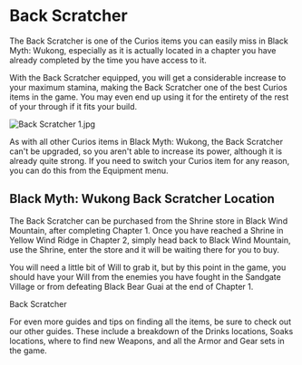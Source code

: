 # Back Scratcher

The Back Scratcher is one of the Curios items you can easily miss in Black Myth: Wukong, especially as it is actually located in a chapter you have already completed by the time you have access to it. 

With the Back Scratcher equipped, you will get a considerable increase to your maximum stamina, making the Back Scratcher one of the best Curios items in the game. You may even end up using it for the entirety of the rest of your through if it fits your build. 

![Back Scratcher 1.jpg](https://oyster.ignimgs.com/mediawiki/apis.ign.com/black-myth-wukong/9/92/Back_Scratcher_1.jpg)

As with all other Curios items in Black Myth: Wukong, the Back Scratcher can't be upgraded, so you aren't able to increase its power, although it is already quite strong. If you need to switch your Curios item for any reason, you can do this from the Equipment menu. 

## Black Myth: Wukong Back Scratcher Location

The Back Scratcher can be purchased from the Shrine store in Black Wind Mountain, after completing Chapter 1. Once you have reached a Shrine in Yellow Wind Ridge in Chapter 2, simply head back to Black Wind Mountain, use the Shrine, enter the store and it will be waiting there for you to buy. 

You will need a little bit of Will to grab it, but by this point in the game, you should have your Will from the enemies you have fought in the Sandgate Village or from defeating Black Bear Guai at the end of Chapter 1. 

Back Scratcher

For even more guides and tips on finding all the items, be sure to check out our other guides. These include a breakdown of the Drinks locations, Soaks locations, where to find new Weapons, and all the Armor and Gear sets in the game.